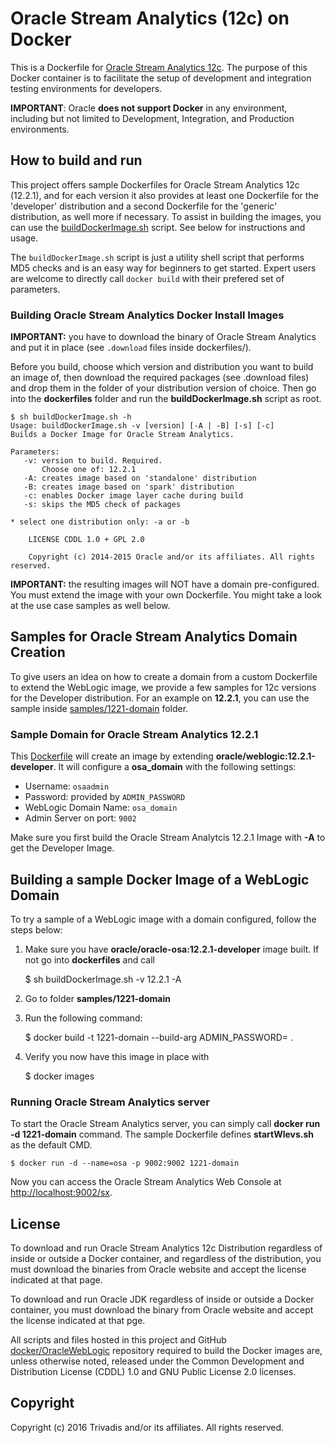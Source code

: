 # Oracle Stream Analytics (12c) on Docker

This is a Dockerfile for [Oracle Stream Analytics 12c](http://www.oracle.com/technetwork/middleware/complex-event-processing/documentation/index.html). The purpose of this Docker container is to facilitate the setup of development and integration testing environments for developers.

**IMPORTANT**: Oracle **does not support Docker** in any environment, including but not limited to Development, Integration, and Production environments.

## How to build and run
This project offers sample Dockerfiles for Oracle Stream Analytics 12c (12.2.1), and for each version it also provides at least one Dockerfile for the 'developer' distribution and a second Dockerfile for the 'generic' distribution, as well more if necessary. To assist in building the images, you can use the [buildDockerImage.sh](dockerfiles/buildDockerImage.sh) script. See below for instructions and usage.

The `buildDockerImage.sh` script is just a utility shell script that performs MD5 checks and is an easy way for beginners to get started. Expert users are welcome to directly call `docker build` with their prefered set of parameters.

### Building Oracle Stream Analytics Docker Install Images
**IMPORTANT:** you have to download the binary of Oracle Stream Analytics and put it in place (see `.download` files inside dockerfiles/<version>).

Before you build, choose which version and distribution you want to build an image of, then download the required packages (see .download files) and drop them in the folder of your distribution version of choice. Then go into the **dockerfiles** folder and run the **buildDockerImage.sh** script as root.

	$ sh buildDockerImage.sh -h
	Usage: buildDockerImage.sh -v [version] [-A | -B] [-s] [-c]
	Builds a Docker Image for Oracle Stream Analytics.
  
	Parameters:
	   -v: version to build. Required.
	       Choose one of: 12.2.1  
	   -A: creates image based on 'standalone' distribution
	   -B: creates image based on 'spark' distribution
	   -c: enables Docker image layer cache during build
	   -s: skips the MD5 check of packages

	* select one distribution only: -a or -b
        
        LICENSE CDDL 1.0 + GPL 2.0
        
        Copyright (c) 2014-2015 Oracle and/or its affiliates. All rights reserved.

**IMPORTANT:** the resulting images will NOT have a domain pre-configured. You must extend the image with your own Dockerfile. You might take a look at the use case samples as well below.

## Samples for Oracle Stream Analytics Domain Creation
To give users an idea on how to create a domain from a custom Dockerfile to extend the WebLogic image, we provide a few samples for 12c versions for the Developer distribution. For an example on **12.2.1**, you can use the sample inside [samples/1221-domain](samples/1221-domain) folder. 

### Sample Domain for Oracle Stream Analytics 12.2.1
This [Dockerfile](samples/1221-domain/Dockerfile) will create an image by extending **oracle/weblogic:12.2.1-developer**. It will configure a **osa_domain** with the following settings:

 * Username: `osaadmin`
 * Password: provided by `ADMIN_PASSWORD` 
 * WebLogic Domain Name: `osa_domain`
 * Admin Server on port: `9002`

Make sure you first build the Oracle Stream Analytcis 12.2.1 Image with **-A** to get the Developer Image.

## Building a sample Docker Image of a WebLogic Domain
To try a sample of a WebLogic image with a domain configured, follow the steps below:

  1. Make sure you have **oracle/oracle-osa:12.2.1-developer** image built. If not go into **dockerfiles** and call 

        $ sh buildDockerImage.sh -v 12.2.1 -A

  2. Go to folder **samples/1221-domain**
  3. Run the following command: 

        $ docker build -t 1221-domain --build-arg ADMIN_PASSWORD=<define> .

  4. Verify you now have this image in place with 

        $ docker images

### Running Oracle Stream Analytics server
To start the Oracle Stream Analytics server, you can simply call **docker run -d 1221-domain** command. The sample Dockerfile defines **startWlevs.sh** as the default CMD.

    $ docker run -d --name=osa -p 9002:9002 1221-domain

Now you can access the Oracle Stream Analytics Web Console at [http://localhost:9002/sx](http://localhost:9002/sx).

## License
To download and run Oracle Stream Analytics 12c Distribution regardless of inside or outside a Docker container, and regardless of the distribution, you must download the binaries from Oracle website and accept the license indicated at that page.

To download and run Oracle JDK regardless of inside or outside a Docker container, you must download the binary from Oracle website and accept the license indicated at that pge.

All scripts and files hosted in this project and GitHub [docker/OracleWebLogic](./) repository required to build the Docker images are, unless otherwise noted, released under the Common Development and Distribution License (CDDL) 1.0 and GNU Public License 2.0 licenses.

## Copyright
Copyright (c) 2016 Trivadis and/or its affiliates. All rights reserved.
